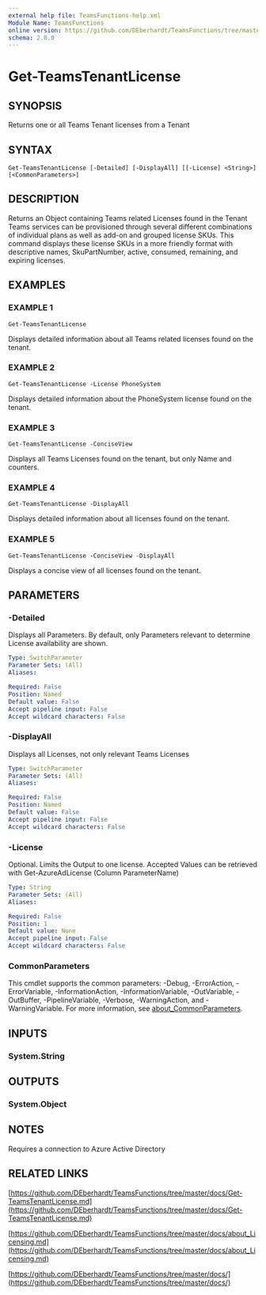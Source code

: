 ```yaml
---
external help file: TeamsFunctions-help.xml
Module Name: TeamsFunctions
online version: https://github.com/DEberhardt/TeamsFunctions/tree/master/docs/Get-TeamsTenantLicense.md
schema: 2.0.0
---
```


# Get-TeamsTenantLicense

## SYNOPSIS
Returns one or all Teams Tenant licenses from a Tenant

## SYNTAX

```
Get-TeamsTenantLicense [-Detailed] [-DisplayAll] [[-License] <String>] [<CommonParameters>]
```

## DESCRIPTION
Returns an Object containing Teams related Licenses found in the Tenant
Teams services can be provisioned through several different combinations of individual
plans as well as add-on and grouped license SKUs.
This command displays these license SKUs in a more friendly
format with descriptive names, SkuPartNumber, active, consumed, remaining, and expiring licenses.

## EXAMPLES

### EXAMPLE 1
```
Get-TeamsTenantLicense
```

Displays detailed information about all Teams related licenses found on the tenant.

### EXAMPLE 2
```
Get-TeamsTenantLicense -License PhoneSystem
```

Displays detailed information about the PhoneSystem license found on the tenant.

### EXAMPLE 3
```
Get-TeamsTenantLicense -ConciseView
```

Displays all Teams Licenses found on the tenant, but only Name and counters.

### EXAMPLE 4
```
Get-TeamsTenantLicense -DisplayAll
```

Displays detailed information about all licenses found on the tenant.

### EXAMPLE 5
```
Get-TeamsTenantLicense -ConciseView -DisplayAll
```

Displays a concise view of all licenses found on the tenant.

## PARAMETERS

### -Detailed
Displays all Parameters.
By default, only Parameters relevant to determine License availability are shown.

```yaml
Type: SwitchParameter
Parameter Sets: (All)
Aliases:

Required: False
Position: Named
Default value: False
Accept pipeline input: False
Accept wildcard characters: False
```

### -DisplayAll
Displays all Licenses, not only relevant Teams Licenses

```yaml
Type: SwitchParameter
Parameter Sets: (All)
Aliases:

Required: False
Position: Named
Default value: False
Accept pipeline input: False
Accept wildcard characters: False
```

### -License
Optional.
Limits the Output to one license.
Accepted Values can be retrieved with Get-AzureAdLicense (Column ParameterName)

```yaml
Type: String
Parameter Sets: (All)
Aliases:

Required: False
Position: 1
Default value: None
Accept pipeline input: False
Accept wildcard characters: False
```

### CommonParameters
This cmdlet supports the common parameters: -Debug, -ErrorAction, -ErrorVariable, -InformationAction, -InformationVariable, -OutVariable, -OutBuffer, -PipelineVariable, -Verbose, -WarningAction, and -WarningVariable. For more information, see [about_CommonParameters](http://go.microsoft.com/fwlink/?LinkID=113216).

## INPUTS

### System.String
## OUTPUTS

### System.Object
## NOTES
Requires a connection to Azure Active Directory

## RELATED LINKS

[https://github.com/DEberhardt/TeamsFunctions/tree/master/docs/Get-TeamsTenantLicense.md](https://github.com/DEberhardt/TeamsFunctions/tree/master/docs/Get-TeamsTenantLicense.md)

[https://github.com/DEberhardt/TeamsFunctions/tree/master/docs/about_Licensing.md](https://github.com/DEberhardt/TeamsFunctions/tree/master/docs/about_Licensing.md)

[https://github.com/DEberhardt/TeamsFunctions/tree/master/docs/](https://github.com/DEberhardt/TeamsFunctions/tree/master/docs/)

